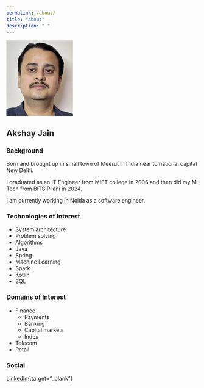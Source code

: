```yaml
---
permalink: /about/
title: "About"
description: " "
---
```


![Akshay](/static/images/Akshay-small-18062024.jpg)

## Akshay Jain

### Background

Born and brought up in small town of Meerut in India near to national capital New Delhi. 

I graduated as an IT Engineer from MIET college in 2006 and then did my M. Tech from BITS Pilani in 2024. 

I am currently working in Noida as a software engineer.

### Technologies of Interest

- System architecture
- Problem solving
- Algorithms
- Java
- Spring
- Machine Learning
- Spark
- Kotlin
- SQL

### Domains of Interest

- Finance
  - Payments
  - Banking
  - Capital markets
  - Index
- Telecom
- Retail

### Social
[LinkedIn](https://www.linkedin.com/in/akshay-jain-66311643){:target=”_blank”}